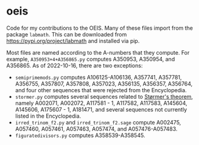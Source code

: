 # oeis
Code for my contributions to the OEIS.
Many of these files import from the package ``labmath``.  This can be downloaded from <https://pypi.org/project/labmath> and installed via pip.

Most files are named according to the A-numbers that they compute.  For example, ``A350953+4+A356865.py`` computes A350953, A350954, and A356865.
As of 2022-10-16, there are two exceptions:
* ``semiprimemods.py`` computes A106125-A106136, A357741, A357781, A356755, A357807, A357808, A357023, A356135, A356357, A356764, and four other sequences that were rejected from the Encyclopedia.
* ``stormer.py`` computes several sequences related to [Størmer's theorem](https://en.wikipedia.org/wiki/St%C3%B8rmer%27s_theorem), namely A002071, A002072, A117581 - 1, A117582, A117583, A145604, A145606, A175607 - 1, A181471, and several sequences not currently listed in the Encyclopedia.
* ``irred_trinom_f2.py`` and ``irred_trinom_f2.sage`` compute A002475, A057460, A057461, A057463, A057474, and A057476-A057483.
* ``figuratedivisors.py`` computes A358539-A358545.
